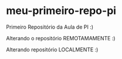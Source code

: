 # meu-primeiro-repo-pi
Primeiro Repositório da Aula de PI :)

Alterando o repositório REMOTAMAMENTE :)

Alterando repositório LOCALMENTE :)